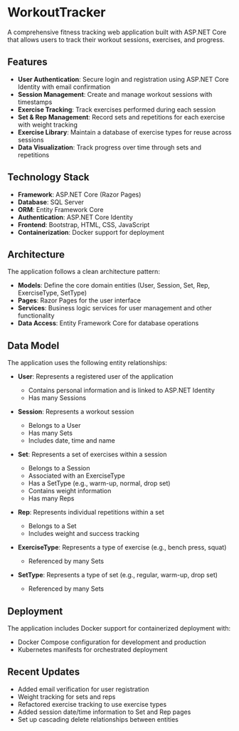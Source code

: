 # WorkoutTracker

A comprehensive fitness tracking web application built with ASP.NET Core that allows users to track their workout sessions, exercises, and progress.

## Features

- **User Authentication**: Secure login and registration using ASP.NET Core Identity with email confirmation
- **Session Management**: Create and manage workout sessions with timestamps
- **Exercise Tracking**: Track exercises performed during each session
- **Set & Rep Management**: Record sets and repetitions for each exercise with weight tracking
- **Exercise Library**: Maintain a database of exercise types for reuse across sessions
- **Data Visualization**: Track progress over time through sets and repetitions

## Technology Stack

- **Framework**: ASP.NET Core (Razor Pages)
- **Database**: SQL Server
- **ORM**: Entity Framework Core
- **Authentication**: ASP.NET Core Identity
- **Frontend**: Bootstrap, HTML, CSS, JavaScript
- **Containerization**: Docker support for deployment

## Architecture

The application follows a clean architecture pattern:

- **Models**: Define the core domain entities (User, Session, Set, Rep, ExerciseType, SetType)
- **Pages**: Razor Pages for the user interface
- **Services**: Business logic services for user management and other functionality
- **Data Access**: Entity Framework Core for database operations

## Data Model

The application uses the following entity relationships:

- **User**: Represents a registered user of the application
  - Contains personal information and is linked to ASP.NET Identity
  - Has many Sessions
  
- **Session**: Represents a workout session
  - Belongs to a User
  - Has many Sets
  - Includes date, time and name
  
- **Set**: Represents a set of exercises within a session
  - Belongs to a Session
  - Associated with an ExerciseType
  - Has a SetType (e.g., warm-up, normal, drop set)
  - Contains weight information
  - Has many Reps
  
- **Rep**: Represents individual repetitions within a set
  - Belongs to a Set
  - Includes weight and success tracking
  
- **ExerciseType**: Represents a type of exercise (e.g., bench press, squat)
  - Referenced by many Sets
  
- **SetType**: Represents a type of set (e.g., regular, warm-up, drop set)
  - Referenced by many Sets

## Deployment

The application includes Docker support for containerized deployment with:
- Docker Compose configuration for development and production
- Kubernetes manifests for orchestrated deployment

## Recent Updates

- Added email verification for user registration
- Weight tracking for sets and reps
- Refactored exercise tracking to use exercise types
- Added session date/time information to Set and Rep pages
- Set up cascading delete relationships between entities
